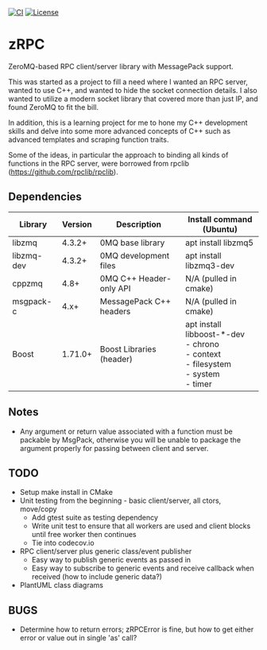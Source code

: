 [![CI](https://github.com/jhaws1982/zRPC/actions/workflows/ci.yml/badge.svg)](https://github.com/jhaws1982/zRPC/actions)
[![License](https://img.shields.io/github/license/jhaws1982/zRPC.svg)](https://github.com/jhaws1982/zRPC/blob/master/LICENSE)

# zRPC
ZeroMQ-based RPC client/server library with MessagePack support.

This was started as a project to fill a need where I wanted an RPC server,
wanted to use C++, and wanted to hide the socket connection details. I also
wanted to utilize a modern socket library that covered more than just IP, and
found ZeroMQ to fit the bill.

In addition, this is a learning project for me to hone my C++ development
skills and delve into some more advanced concepts of C++ such as advanced
templates and scraping function traits.

Some of the ideas, in particular the approach to binding all kinds of functions
in the RPC server, were borrowed from rpclib (https://github.com/rpclib/rpclib).

## Dependencies
| Library    | Version | Description              | Install command (Ubuntu)     |
| ---------- | ------- | ------------------------ | ---------------------------- |
| libzmq     | 4.3.2+  | 0MQ base library         | apt install libzmq5          |
| libzmq-dev | 4.3.2+  | 0MQ development files    | apt install libzmq3-dev      |
| cppzmq     | 4.8+    | 0MQ C++ Header-only API  | N/A (pulled in cmake)        |
| msgpack-c  | 4.x+    | MessagePack C++ headers  | N/A (pulled in cmake)        |
| Boost      | 1.71.0+ | Boost Libraries (header) | apt install libboost-*-dev<br>- chrono<br>- context<br>- filesystem<br>- system<br>- timer<br> |

## Notes
- Any argument or return value associated with a function must be packable by
  MsgPack, otherwise you will be unable to package the argument properly for
  passing between client and server.

## TODO
- Setup make install in CMake
- Unit testing from the beginning - basic client/server, all ctors, move/copy
  - Add gtest suite as testing dependency
  - Write unit test to ensure that all workers are used and client blocks until free worker then continues
  - Tie into codecov.io
- RPC client/server plus generic class/event publisher
  - Easy way to publish generic events as passed in
  - Easy way to subscribe to generic events and receive callback when received (how to include generic data?)
- PlantUML class diagrams

## BUGS
- Determine how to return errors; zRPCError is fine, but how to get either error or value out in single 'as' call?